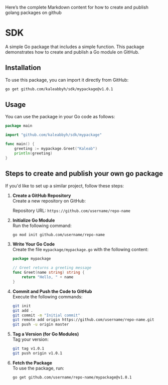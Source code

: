 
Here’s the complete Markdown content for how to create and publish golang packages on github


# SDK

A simple Go package that includes a simple function. 
This package demonstrates how to create and publish a Go module on GitHub.

## Installation

To use this package, you can import it directly from GitHub:

```bash
go get github.com/kaleabbyh/sdk/mypackage@v1.0.1
```

## Usage

You can use the package in your Go code as follows:

```go
package main

import "github.com/kaleabbyh/sdk/mypackage"

func main() {
    greeting := mypackage.Greet("Kaleab")
    println(greeting)
}
```

## Steps to create and publish your own go package

If you'd like to set up a similar project, follow these steps:

1. **Create a GitHub Repository**  
   Create a new repository on GitHub:

   Repository URL: `https://github.com/username/repo-name`

2. **Initialize Go Module**  
   Run the following command:

   ```bash
   go mod init github.com/username/repo-name
   ```

3. **Write Your Go Code**  
   Create the file `mypackage/mypackage.go` with the following content:

   ```go
   package mypackage

   // Greet returns a greeting message
   func Greet(name string) string {
       return "Hello, " + name
   }
   ```

4. **Commit and Push the Code to GitHub**  
   Execute the following commands:

   ```bash
   git init
   git add .
   git commit -m "Initial commit"
   git remote add origin https://github.com/username/repo-name.git
   git push -u origin master
   ```

5. **Tag a Version (for Go Modules)**  
   Tag your version:

   ```bash
   git tag v1.0.1
   git push origin v1.0.1
   ```

6. **Fetch the Package**  
   To use the package, run:

   ```bash
   go get github.com/username/repo-name/mypackage@v1.0.1
   ```

